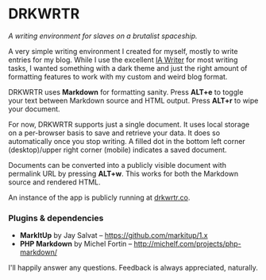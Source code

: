 DRKWRTR
=======

*A writing environment for slaves on a brutalist spaceship.*

A very simple writing environment I created for myself, mostly to write entries for my blog. While I use the excellent [IA Writer](http://www.iawriter.com/mac/) for most writing tasks, I wanted something with a dark theme and just the right amount of formatting features to work with my custom and weird blog format.

DRKWRTR uses **Markdown** for formatting sanity. Press **ALT+e** to toggle your text between Markdown source and HTML output. Press **ALT+r** to wipe your document.

For now, DRKWRTR supports just a single document. It uses local storage on a per-browser basis to save and retrieve your data. It does so automatically once you stop writing. A filled dot in the bottom left corner (desktop)/upper right corner (mobile) indicates a saved document.

Documents can be converted into a publicly visible document with permalink URL by pressing **ALT+w**. This works for both the Markdown source and rendered HTML.

An instance of the app is publicly running at [drkwrtr.co](http://drkwrtr.co).

### Plugins & dependencies
* **MarkItUp** by Jay Salvat – https://github.com/markitup/1.x
* **PHP Markdown** by Michel Fortin – http://michelf.com/projects/php-markdown/

I'll happily answer any questions. Feedback is always appreciated, naturally.

